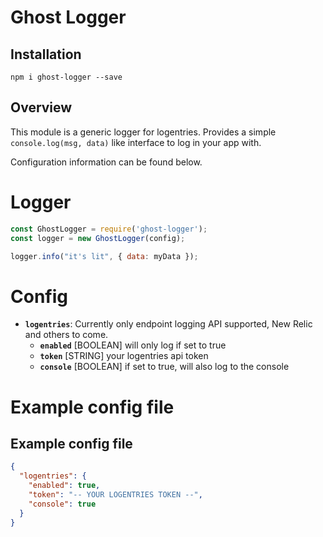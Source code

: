 # Ghost Logger

## Installation

`npm i ghost-logger --save`

## Overview

This module is a generic logger for logentries. Provides a simple `console.log(msg, data)` like interface to log in your app with. 

Configuration information can be found below.

# Logger

```js
const GhostLogger = require('ghost-logger');
const logger = new GhostLogger(config);

logger.info("it's lit", { data: myData });
```

# Config


* **`logentries`**: Currently only endpoint logging API supported, New Relic and others to come.
  * **`enabled`** [BOOLEAN] will only log if set to true
  * **`token`** [STRING] your logentries api token
  * **`console`** [BOOLEAN] if set to true, will also log to the console
  
# Example config file

## Example config file

```json
{
  "logentries": {
    "enabled": true,
    "token": "-- YOUR LOGENTRIES TOKEN --",
    "console": true
  }
}
```
